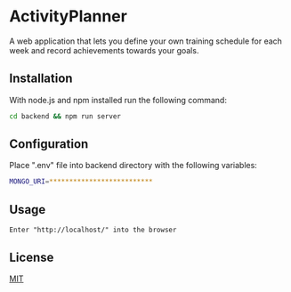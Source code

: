 # ActivityPlanner

A web application that lets you define your own training schedule for each week and record achievements towards your goals.


## Installation

With node.js and npm installed run the following command:

```bash
cd backend && npm run server
```

## Configuration

Place ".env" file into backend directory with the following variables:

```bash
MONGO_URI=**************************
```


## Usage

```code
Enter "http://localhost/" into the browser
```


## License
[MIT](https://choosealicense.com/licenses/mit/)
